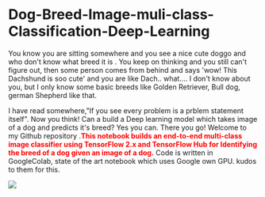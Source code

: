 # Dog-Breed-Image-muli-class-Classification-Deep-Learning
You know you are sitting somewhere and you see a nice cute doggo and who don't know what breed it is . You keep on thinking and you still can't figure out, then some person comes from behind and says 'wow! This Dachshund is soo cute' and you are like Dach.. what.... I don't know about you, but I only know some basic breeds like Golden Retriever, Bull dog, german Shepherd like that.<br>

I have read somewhere,"If you see every problem is a prblem statement itself". Now you think! Can a build a Deep learning model which takes image of a dog and predicts it's breed? Yes you can. There you go! Welcome to my Github repository .<font color='red'>**This notebook builds an end-to-end multi-class image classifier using TensorFlow 2.x and TensorFlow Hub for Identifying the breed of a dog given an image of a dog.**</font>
Code is written in GoogleColab, state of the art notebook which uses Google own GPU. kudos to them for this.

<img src= 'https://cdn.pixabay.com/photo/2016/12/13/05/15/puppy-1903313_960_720.jpg'>


